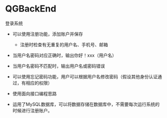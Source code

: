 # QGBackEnd
登录系统
- 可以使用注册功能，添加账户并保存

  - 注册时检查有无重复的用户名、手机号、邮箱

- 当用户名密码对应正确时，输出你好！xxx（用户名）

- 当用户名密码不匹配时，输出用户名或密码错误

- 可以使用忘记密码功能，用户可以根据用户名修改密码（假设其他身份认证通过，有相应的权限）

- 使用面向接口编程思路

- 运用了MySQL数据库，可以将数据存储在数据库中，不需要每次运行系统的时候进行注册账户。
